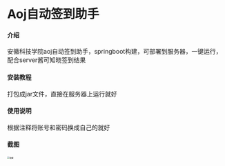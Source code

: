 # Aoj自动签到助手

#### 介绍
安徽科技学院aoj自动签到助手，springboot构建，可部署到服务器，一键运行，配合server酱可知晓签到结果




#### 安装教程

打包成jar文件，直接在服务器上运行就好


#### 使用说明

根据注释将账号和密码换成自己的就好

#### 截图
<img src="https://gitee.com/g-eek/aoj-auto-check-in-assistant/raw/master/Image/1.jpg" alt="效果" style="zoom: 33%;" />

